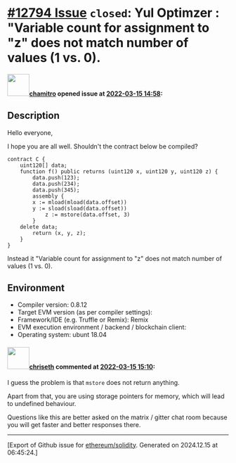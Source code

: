 # [\#12794 Issue](https://github.com/ethereum/solidity/issues/12794) `closed`: Yul Optimzer : "Variable count for assignment to "z" does not match number of values (1 vs. 0).

#### <img src="https://avatars.githubusercontent.com/u/36297330?u=ec716a9bef32d6f777e73680d0a24a39760696a8&v=4" width="50">[chamitro](https://github.com/chamitro) opened issue at [2022-03-15 14:58](https://github.com/ethereum/solidity/issues/12794):

## Description

Hello everyone,

I hope you are all well.
Shouldn't the contract below be compiled?
```
contract C {
    uint120[] data;
    function f() public returns (uint120 x, uint120 y, uint120 z) {
        data.push(123);
        data.push(234);
        data.push(345);
        assembly {
	    x := mload(mload(data.offset))
	    y := sload(sload(data.offset))
            z := mstore(data.offset, 3)
        }
	delete data;
        return (x, y, z);
    }
}
```
Instead it "Variable count for assignment to "z" does not match number of values (1 vs. 0).

## Environment

- Compiler version: 0.8.12
- Target EVM version (as per compiler settings):
- Framework/IDE (e.g. Truffle or Remix): Remix
- EVM execution environment / backend / blockchain client:
- Operating system: ubunt 18.04


#### <img src="https://avatars.githubusercontent.com/u/9073706?v=4" width="50">[chriseth](https://github.com/chriseth) commented at [2022-03-15 15:10](https://github.com/ethereum/solidity/issues/12794#issuecomment-1068100298):

I guess the problem is that `mstore` does not return anything.

Apart from that, you are using storage pointers for memory, which will lead to undefined behaviour.

Questions like this are better asked on the matrix / gitter chat room because you will get faster and better responses there.


-------------------------------------------------------------------------------



[Export of Github issue for [ethereum/solidity](https://github.com/ethereum/solidity). Generated on 2024.12.15 at 06:45:24.]
